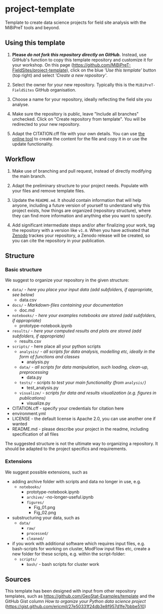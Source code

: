 # project-template

Template to create data science projects for field site analysis with the 
MiBiPreT tools and beyond.

## Using this template

1. **Please _do not fork this repository directly on GitHub._** Instead,
   use GitHub's function to copy this template repository and customize it for
   your workshop. On this page (<https://github.com/MiBiPreT-FieldSites/project-template>),
   click on the blue _'Use this template'_ button (top right) and select 
   _'Create a new repository'_.

2. Select the owner for your new repository. Typically this is the `MiBiPreT-FieldSites` GitHub organisation.

3. Choose a name for your repository, ideally reflecting the field site you analyse.

4. Make sure the repository is public, leave "Include all branches" unchecked.
   Click on "Create repository from template". You will be redirected to
   your new repository.

5. Adapt the CITATION.cff file with your own details. You can use
   [the online tool](https://citation-file-format.github.io/cff-initializer-javascript) to
   create the content for the file and copy it in or use the update functionality.

## Workflow

1. Make use of branching and pull request, instead of directly modifying the main branch.

2. Adapt the preliminary structure to your project needs. Populate with your files and
   remove template files. 

3. Update the `README.md`. It should contain information that will help anyone, including
   a future version of yourself to understand why this project exists, how things are 
   organized (repository structure), where they can find more information and anything else you want to specify.

4. Add significant intermediate steps and/or after finalizing your work, tag the 
   repository with a version like `v1.0`. When you have activated that [Zenodo](https://zenodo.org/) 
   trackes your repository, a Zenodo release will be created, so you can cite the repository in your publication.


## Structure

### Basic structure
We suggest to organize your repository in the given structure:
- `data/` - *here you place your input data (add subfolders, if appropriate, see below)*
    - data.csv
- `docs/` - *Markdown-files containing your documentation*
    - doc.md
- `notebooks/` - *here your examples notebooks are stored (add subfolders, if appropriate)*
     - prototype-notebook.ipynb
- `results/` - *here your computed results and plots are stored (add subfolders, if appropriate)*
    - results.csv
- `scripts/`  - here place all your python scripts
    - `analysis/` - *all scripts for data analysis, modelling etc, ideally in the form of functions and classes*
        - analysis.py
    - `data/` - *all scripts for data manipulation, such loading, clean-up, preprocessing*
        - data.py 
    - `tests/` - *scripts to test your main functionality (from `analysis/`)*
        - test_analysis.py
    - `visualize/` - *scripts for data and results visualization (e.g. figures in publications)*
        - visualize.py
- CITATION.cff - specify your credentials for citation here
- environment.yml
- LICENSE - the default license is Apache 2.0, you can use another one if wanted
- README.md - please describe your project in the readme, including specification of all files

The suggested structure is not the ultimate way to organizing a repository. It 
should be adapted to the project specifics and requirements. 

### Extensions

We suggest possible extensions, such as
* adding archive folder with scripts and data no longer in use, e.g.
    - `notebooks/`
        - prototype-notebook.ipynb
        - `archive/`
               -no-longer-useful.ipynb
        - `figures/`
            - Fig_01.png
            - Fig_02.png        
* substructuring your data, such as
    - `data/`
        - `raw/`
        - `processed/`
        - `cleaned/`
* if you work with additional software which requires input files, e.g. bash-scripts 
  for working on cluster, ModFlow input files etc, create a new folder for these 
  scripts, e.g. within the script-folder:
    - `scripts/`  
        - `bash/` - bash scripts for cluster work
    

## Sources

This template has been designed with input from other repository templates, such as
https://github.com/GeoStat-Examples/template and the GitHub Gist column 
*How to organize your Python data science project* 
(https://gist.github.com/ericmjl/27e50331f24db3e8f957d1fe7bbbe510)
